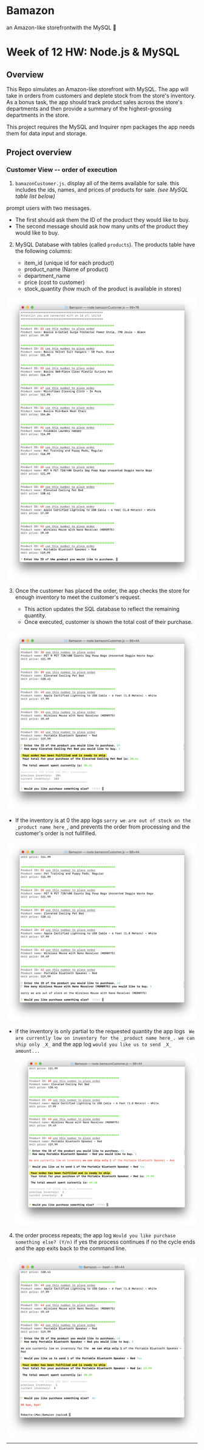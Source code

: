 # Bamazon
an Amazon-like storefrontwith the MySQL :facepunch: 


# Week of 12 HW: Node.js & MySQL

## Overview

This Repo simulates an Amazon-like storefront with MySQL. The app will take in orders from customers and deplete stock from the store's inventory. As a bonus task, the app should track product sales across the store's departments and then provide a summary of the highest-grossing departments in the store.

This project requires the MySQL and Inquirer npm packages the app needs them for data input and storage.

## Project overview

### Customer View -- order of execution

1. `bamazonCustomer.js`. display all of the items available for sale. this includes the ids, names, and prices of products for sale. _(see MySQL table list below)_

prompt users with two messages.

   * The first should ask them the ID of the product they would like to buy.
   * The second message should ask how many units of the product they would like to buy.

2. MySQL Database with tables (called `products`). The products table have the following columns:

   * item_id (unique id for each product)
   * product_name (Name of product)
   * department_name
   * price (cost to customer)
   * stock_quantity (how much of the product is available in stores)
   
![Alt Text](https://github.com/rspica/Bamazon/blob/master/README-img/Screen%20Shot%202017-07-06%20at%203.08.37%20AM.png)
   
   

3. Once the customer has placed the order, the app checks the store for enough inventory to meet the customer's request.

   * This action updates the SQL database to reflect the remaining quantity.
   * Once executed, customer is shown the total cost of their purchase.
   
![Alt Text](https://github.com/rspica/Bamazon/blob/master/README-img/Screen%20Shot%202017-07-06%20at%203.11.58%20AM.png)


   * If the inventory is at 0 the app logs `sorry we are out of stock on the _product name here_`, and prevents the order from processing and the customer's order is not fullfilled.
   
![Alt Text](https://github.com/rspica/Bamazon/blob/master/README-img/Screen%20Shot%202017-07-06%20at%203.13.28%20AM.png)


    
   * if the inventory is only partial to the requested quantity the app logs ` We are currently low on inventory for the _product name here_. we can ship only _X_` and the app log `would you like us to send _X_ amount...`
    
![Alt Text](https://github.com/rspica/Bamazon/blob/master/README-img/Screen%20Shot%202017-07-06%20at%203.28.31%20AM.png)


    
4. the order process repeats; the app log `Would you like purchase something else? (Y/n)` if yes the process continues if no the cycle ends and the app exits back to the command line.

![Alt Text](https://github.com/rspica/Bamazon/blob/master/README-img/Screen%20Shot%202017-07-06%20at%203.18.41%20AM.png)


- - -

